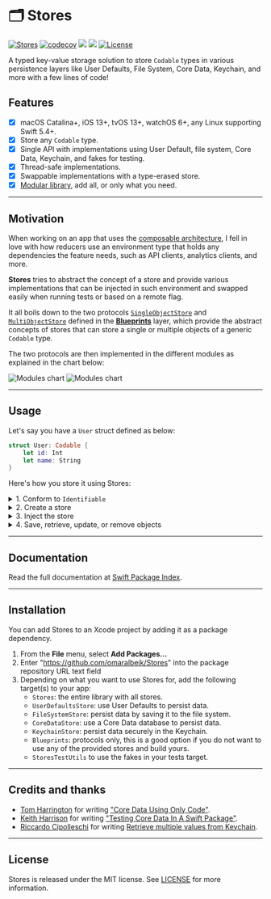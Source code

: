 # 🗂 Stores

[![Stores](https://github.com/omaralbeik/Stores/actions/workflows/CI.yml/badge.svg)](https://github.com/omaralbeik/Stores/actions/workflows/CI.yml)
[![codecov](https://codecov.io/gh/omaralbeik/Stores/branch/main/graph/badge.svg?token=iga0JA6Mwo)](https://codecov.io/gh/omaralbeik/Stores)
[![](https://img.shields.io/endpoint?url=https%3A%2F%2Fswiftpackageindex.com%2Fapi%2Fpackages%2Fomaralbeik%2FStores%2Fbadge%3Ftype%3Dplatforms)](https://swiftpackageindex.com/omaralbeik/Stores)
[![](https://img.shields.io/endpoint?url=https%3A%2F%2Fswiftpackageindex.com%2Fapi%2Fpackages%2Fomaralbeik%2FStores%2Fbadge%3Ftype%3Dswift-versions)](https://swiftpackageindex.com/omaralbeik/Stores)
[![License](https://img.shields.io/badge/License-MIT-red.svg)](https://opensource.org/licenses/MIT)

A typed key-value storage solution to store `Codable` types in various persistence layers like User Defaults, File System, Core Data, Keychain, and more with a few lines of code!

## Features

- [x] macOS Catalina+, iOS 13+, tvOS 13+, watchOS 6+, any Linux supporting Swift 5.4+.
- [x] Store any `Codable` type.
- [x] Single API with implementations using User Default, file system, Core Data, Keychain, and fakes for testing.
- [x] Thread-safe implementations.
- [x] Swappable implementations with a type-erased store.
- [x] [Modular library](#installation), add all, or only what you need.

---

## Motivation

When working on an app that uses the [composable architecture](https://github.com/pointfreeco/swift-composable-architecture), I fell in love with how reducers use an environment type that holds any dependencies the feature needs, such as API clients, analytics clients, and more.

**Stores** tries to abstract the concept of a store and provide various implementations that can be injected in such environment and swapped easily when running tests or based on a remote flag.

It all boils down to the two protocols [`SingleObjectStore`](https://github.com/omaralbeik/Stores/blob/main/Sources/Blueprints/SingleObjectStore.swift) and [`MultiObjectStore`](https://github.com/omaralbeik/Stores/blob/main/Sources/Blueprints/MultiObjectStore.swift) defined in the [**Blueprints**](https://github.com/omaralbeik/Stores/tree/main/Sources/Blueprints) layer, which provide the abstract concepts of stores that can store a single or multiple objects of a generic `Codable` type.

The two protocols are then implemented in the different modules as explained in the chart below:

![Modules chart](https://raw.githubusercontent.com/omaralbeik/Stores/main/Assets/stores-light.png#gh-light-mode-only)
![Modules chart](https://raw.githubusercontent.com/omaralbeik/Stores/main/Assets/stores-dark.png#gh-dark-mode-only)

---

## Usage

Let's say you have a `User` struct defined as below:

```swift
struct User: Codable {
    let id: Int
    let name: String
}
```

Here's how you store it using Stores:

<details>
<summary>1. Conform to <code>Identifiable</code></summary>

This is required to make the store associate an object with its id.

```swift
extension User: Identifiable {}
```

The property `id` can be on any `Hashable` type. [Read more](https://developer.apple.com/documentation/swift/identifiable).

</details>

<details>
<summary>2. Create a store</summary>

Stores comes pre-equipped with the following stores:

<ul>

<li>
<details>
<summary>UserDefaults</summary>

```swift
// Store for multiple objects
let store = MultiUserDefaultsStore<User>(identifier: "users")

// Store for a single object
let store = SingleUserDefaultsStore<User>(identifier: "users")
```
</details>
</li>

<li>
<details>
<summary>FileSystem</summary>

```swift
// Store for multiple objects
let store = MultiFileSystemStore<User>(identifier: "users")

// Store for a single object
let store = SingleFileSystemStore<User>(identifier: "users")
```
</details>
</li>

<li>
<details>
<summary>CoreData</summary>

```swift
// Store for multiple objects
let store = MultiCoreDataStore<User>(identifier: "users")

// Store for a single object
let store = SingleCoreDataStore<User>(identifier: "users")
```
</details>
</li>

<li>
<details>
<summary>Keychain</summary>

```swift
// Store for multiple objects
let store = MultiKeychainStore<User>(identifier: "users")

// Store for a single object
let store = SingleKeychainStore<User>(identifier: "users")
```
</details>
</li>

<li>
<details>
<summary>Fakes (for testing)</summary>

```swift
// Store for multiple objects
let store = MultiObjectStoreFake<User>()

// Store for a single object
let store = SingleObjectStoreFake<User>()
```
</details>
</li>

</ul>

You can create a custom store by implementing the protocols in [`Blueprints`](https://github.com/omaralbeik/Stores/tree/main/Sources/Blueprints)

<ul>
<li>
<details>
<summary>Realm</summary>

```swift
// Store for multiple objects
final class MultiRealmStore<Object: Codable & Identifiable>: MultiObjectStore {
    // ...
}

// Store for a single object
final class SingleRealmStore<Object: Codable>: SingleObjectStore {
    // ...
}
```
</details>
</li>

<li>
<details>
<summary>SQLite</summary>

```swift
// Store for multiple objects
final class MultiSQLiteStore<Object: Codable & Identifiable>: MultiObjectStore {
    // ...
}

// Store for a single object
final class SingleSQLiteStore<Object: Codable>: SingleObjectStore {
    // ...
}
```
</details>
</li>

</ul>
</details>


<details>
<summary>3. Inject the store</summary>

Assuming we have a view model that uses a store to fetch data:

```swift
struct UsersViewModel {
    let store: AnyMultiObjectStore<User>
}
```

Inject the appropriate store implementation:

```swift
let coreDataStore = MultiCoreDataStore<User>(databaseName: "users")
let prodViewModel = UsersViewModel(store: coreDataStore.eraseToAnyStore())
```

or:

```swift
let fakeStore = MultiObjectStoreFake<User>()
let testViewModel = UsersViewModel(store: fakeStore.eraseToAnyStore())
```

</details>

<details>
<summary>4. Save, retrieve, update, or remove objects</summary>

```swift
let john = User(id: 1, name: "John Appleseed")

// Save an object to a store
try store.save(john)

// Save an array of objects to a store
try store.save([jane, steve, jessica])

// Get an object from store
let user = store.object(withId: 1)

// Get an array of object in store
let users = store.objects(withIds: [1, 2, 3])

// Get an array of all objects in store
let allUsers = store.allObjects()

// Check if store has an object
print(store.containsObject(withId: 10)) // false

// Remove an object from a store
try store.remove(withId: 1)

// Remove multiple objects from a store
try store.remove(withIds: [1, 2, 3])

// Remove all objects in a store
try store.removeAll()
```

</details>
    
---
    
## Documentation

Read the full documentation at [Swift Package Index](https://swiftpackageindex.com/omaralbeik/Stores).

---

## Installation

You can add Stores to an Xcode project by adding it as a package dependency.

1. From the **File** menu, select **Add Packages...**
2. Enter "https://github.com/omaralbeik/Stores" into the package repository URL text field
3. Depending on what you want to use Stores for, add the following target(s) to your app:
    - `Stores`: the entire library with all stores.
    - `UserDefaultsStore`: use User Defaults to persist data.
    - `FileSystemStore`: persist data by saving it to the file system.
    - `CoreDataStore`: use a Core Data database to persist data.
    - `KeychainStore`: persist data securely in the Keychain.
    - `Blueprints`: protocols only, this is a good option if you do not want to use any of the provided stores and build yours.
    - `StoresTestUtils` to use the fakes in your tests target.

---

## Credits and thanks

- [Tom Harrington](https://twitter.com/atomicbird) for writing ["Core Data Using Only Code"](https://www.atomicbird.com/blog/core-data-code-only/).
- [Keith Harrison](https://twitter.com/kharrison) for writing ["Testing Core Data In A Swift Package"](https://useyourloaf.com/blog/testing-core-data-in-a-swift-package/).
- [Riccardo Cipolleschi](https://twitter.com/cipolleschir) for writing [Retrieve multiple values from Keychain](https://medium.com/macoclock/retrieve-multiple-values-from-keychain-77641248f4a1).
---

## License

Stores is released under the MIT license. See [LICENSE](https://github.com/omaralbeik/Stores/blob/main/LICENSE) for more information.
